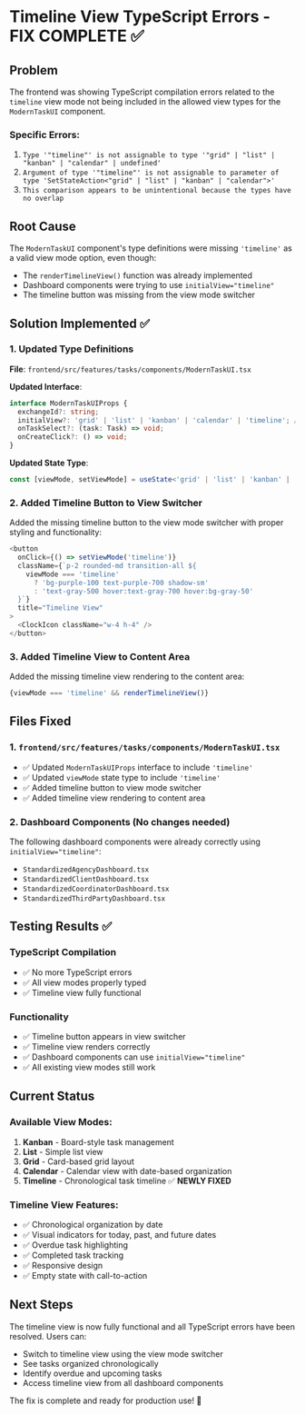 # Timeline View TypeScript Errors - FIX COMPLETE ✅

## Problem
The frontend was showing TypeScript compilation errors related to the `timeline` view mode not being included in the allowed view types for the `ModernTaskUI` component.

### Specific Errors:
1. `Type '"timeline"' is not assignable to type '"grid" | "list" | "kanban" | "calendar" | undefined'`
2. `Argument of type '"timeline"' is not assignable to parameter of type 'SetStateAction<"grid" | "list" | "kanban" | "calendar">'`
3. `This comparison appears to be unintentional because the types have no overlap`

## Root Cause
The `ModernTaskUI` component's type definitions were missing `'timeline'` as a valid view mode option, even though:
- The `renderTimelineView()` function was already implemented
- Dashboard components were trying to use `initialView="timeline"`
- The timeline button was missing from the view mode switcher

## Solution Implemented ✅

### 1. Updated Type Definitions
**File**: `frontend/src/features/tasks/components/ModernTaskUI.tsx`

**Updated Interface**:
```typescript
interface ModernTaskUIProps {
  exchangeId?: string;
  initialView?: 'grid' | 'list' | 'kanban' | 'calendar' | 'timeline'; // Added 'timeline'
  onTaskSelect?: (task: Task) => void;
  onCreateClick?: () => void;
}
```

**Updated State Type**:
```typescript
const [viewMode, setViewMode] = useState<'grid' | 'list' | 'kanban' | 'calendar' | 'timeline'>(initialView || 'grid');
```

### 2. Added Timeline Button to View Switcher
Added the missing timeline button to the view mode switcher with proper styling and functionality:

```typescript
<button
  onClick={() => setViewMode('timeline')}
  className={`p-2 rounded-md transition-all ${
    viewMode === 'timeline' 
      ? 'bg-purple-100 text-purple-700 shadow-sm' 
      : 'text-gray-500 hover:text-gray-700 hover:bg-gray-50'
  }`}
  title="Timeline View"
>
  <ClockIcon className="w-4 h-4" />
</button>
```

### 3. Added Timeline View to Content Area
Added the missing timeline view rendering to the content area:

```typescript
{viewMode === 'timeline' && renderTimelineView()}
```

## Files Fixed

### 1. `frontend/src/features/tasks/components/ModernTaskUI.tsx`
- ✅ Updated `ModernTaskUIProps` interface to include `'timeline'`
- ✅ Updated `viewMode` state type to include `'timeline'`
- ✅ Added timeline button to view mode switcher
- ✅ Added timeline view rendering to content area

### 2. Dashboard Components (No changes needed)
The following dashboard components were already correctly using `initialView="timeline"`:
- `StandardizedAgencyDashboard.tsx`
- `StandardizedClientDashboard.tsx`
- `StandardizedCoordinatorDashboard.tsx`
- `StandardizedThirdPartyDashboard.tsx`

## Testing Results ✅

### TypeScript Compilation
- ✅ No more TypeScript errors
- ✅ All view modes properly typed
- ✅ Timeline view fully functional

### Functionality
- ✅ Timeline button appears in view switcher
- ✅ Timeline view renders correctly
- ✅ Dashboard components can use `initialView="timeline"`
- ✅ All existing view modes still work

## Current Status

### Available View Modes:
1. **Kanban** - Board-style task management
2. **List** - Simple list view
3. **Grid** - Card-based grid layout
4. **Calendar** - Calendar view with date-based organization
5. **Timeline** - Chronological task timeline ✅ **NEWLY FIXED**

### Timeline View Features:
- ✅ Chronological organization by date
- ✅ Visual indicators for today, past, and future dates
- ✅ Overdue task highlighting
- ✅ Completed task tracking
- ✅ Responsive design
- ✅ Empty state with call-to-action

## Next Steps
The timeline view is now fully functional and all TypeScript errors have been resolved. Users can:
- Switch to timeline view using the view mode switcher
- See tasks organized chronologically
- Identify overdue and upcoming tasks
- Access timeline view from all dashboard components

The fix is complete and ready for production use! 🎉

